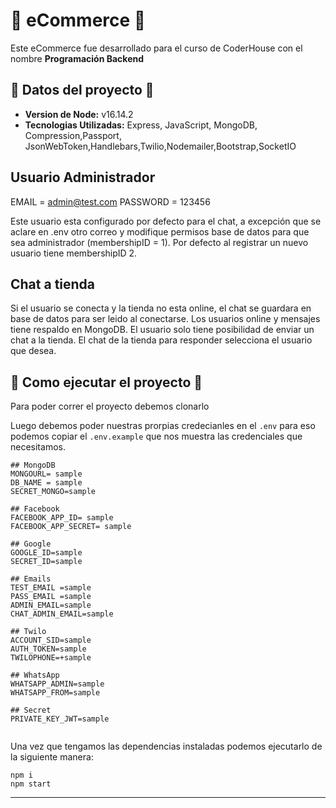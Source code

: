 # 🏪 eCommerce 🏪
Este eCommerce fue desarrollado para el curso de CoderHouse con el nombre **Programación Backend** 


## 📁 Datos del proyecto 📁

* **Version de Node:**  v16.14.2
* **Tecnologias Utilizadas:**
Express, JavaScript, MongoDB, Compression,Passport, JsonWebToken,Handlebars,Twilio,Nodemailer,Bootstrap,SocketIO


## Usuario Administrador

EMAIL =  admin@test.com
PASSWORD = 123456

Este usuario esta configurado por defecto para el chat, a excepción que se aclare en .env otro correo y modifique permisos base de datos para que sea administrador (membershipID = 1).
Por defecto al registrar un nuevo usuario tiene membershipID 2.


## Chat a tienda

Si el usuario se conecta y la tienda no esta online, el chat se guardara en base de datos para ser leido al conectarse.
Los usuarios online y mensajes tiene respaldo en MongoDB.
El usuario solo tiene posibilidad de enviar un chat a la tienda.
El chat de la tienda para responder selecciona el usuario que desea.


## 🚀 Como ejecutar el proyecto 🚀

Para poder correr el proyecto debemos clonarlo

Luego debemos poder nuestras prorpias credecianles en el `.env` para eso podemos copiar el `.env.example` que nos muestra las credenciales que necesitamos.

```dotenv
## MongoDB
MONGOURL= sample
DB_NAME = sample
SECRET_MONGO=sample

## Facebook
FACEBOOK_APP_ID= sample
FACEBOOK_APP_SECRET= sample

## Google
GOOGLE_ID=sample
SECRET_ID=sample

## Emails
TEST_EMAIL =sample
PASS_EMAIL =sample
ADMIN_EMAIL=sample
CHAT_ADMIN_EMAIL=sample

## Twilo
ACCOUNT_SID=sample
AUTH_TOKEN=sample
TWILOPHONE=+sample

## WhatsApp
WHATSAPP_ADMIN=sample
WHATSAPP_FROM=sample

## Secret
PRIVATE_KEY_JWT=sample
 
```

Una vez que tengamos las dependencias instaladas podemos ejecutarlo de la siguiente manera:

```shell
npm i
npm start
```

---


